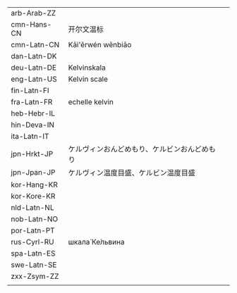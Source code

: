 | | | |
|-|-|-|
| arb-Arab-ZZ |  |  |
| cmn-Hans-CN | 开尔文温标 |  |
| cmn-Latn-CN | Kāi'ěrwén wēnbiāo |  |
| dan-Latn-DK |  |  |
| deu-Latn-DE | Kelvinskala |  |
| eng-Latn-US | Kelvin scale |  |
| fin-Latn-FI |  |  |
| fra-Latn-FR | echelle kelvin |  |
| heb-Hebr-IL |  |  |
| hin-Deva-IN |  |  |
| ita-Latn-IT |  |  |
| jpn-Hrkt-JP | ケルヴィンおんどめもり、ケルビンおんどめもり |  |
| jpn-Jpan-JP | ケルヴィン温度目盛、ケルビン温度目盛 |  |
| kor-Hang-KR |  |  |
| kor-Kore-KR |  |  |
| nld-Latn-NL |  |  |
| nob-Latn-NO |  |  |
| por-Latn-PT |  |  |
| rus-Cyrl-RU | шкала́ Ке́львина |  |
| spa-Latn-ES |  |  |
| swe-Latn-SE |  |  |
| zxx-Zsym-ZZ |  |  |
|  |  |  |
